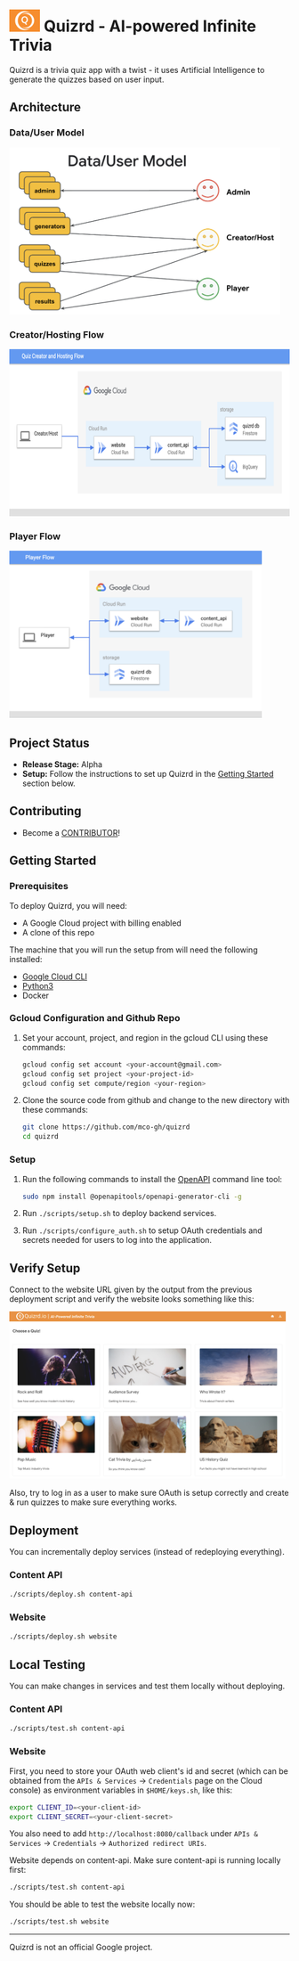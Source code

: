 # <img src="website/static/logo.png" height="40"> Quizrd - AI-powered Infinite Trivia

Quizrd is a trivia quiz app with a twist - it uses Artificial Intelligence to generate the quizzes based on user input.


## Architecture

### Data/User Model
<img src="website/static/datauser.png" height="300">

### Creator/Hosting Flow
<img src="website/static/creator.png" height="300">

### Player Flow
<img src="website/static/player.png" height="300">

## Project Status

* **Release Stage:** Alpha
* **Setup:** Follow the instructions to set up Quizrd in the [Getting Started](#getting-started) section below.

## Contributing

* Become a [CONTRIBUTOR](./CONTRIBUTING.md)!

## Getting Started

### Prerequisites

To deploy Quizrd, you will need:
<!-- * 3 Google Cloud projects (ops, stage, prod) with billing enabled on each) -->
* A Google Cloud project with billing enabled
* A clone of this repo

The machine that you will run the setup from will need the following installed:
<!-- * [Terraform](https://learn.hashicorp.com/tutorials/terraform/install-cli) -->
* [Google Cloud CLI](https://cloud.google.com/sdk/docs/install)
* [Python3](https://www.python.org/downloads)
* Docker

### Gcloud Configuration and Github Repo

1. Set your account, project, and region in the gcloud CLI using these commands:

    ```bash
    gcloud config set account <your-account@gmail.com>
    gcloud config set project <your-project-id>
    gcloud config set compute/region <your-region>
    ```

1. Clone the source code from github and change to the new directory with these commands:

    ```bash
    git clone https://github.com/mco-gh/quizrd
    cd quizrd
    ```

### Setup

1. Run the following commands to install the [OpenAPI](https://www.openapis.org) command line tool:

    ```bash
    sudo npm install @openapitools/openapi-generator-cli -g
    ```

1. Run `./scripts/setup.sh` to deploy backend services.

1. Run `./scripts/configure_auth.sh` to setup OAuth credentials and secrets
   needed for users to log into the application.

## Verify Setup

Connect to the website URL given by the output from the previous deployment script and
verify the website looks something like this:

<img src="website/static/website.png" height="300">

Also, try to log in as a user to make sure OAuth is setup correctly and create &
run quizzes to make sure everything works.

## Deployment

You can incrementally deploy services (instead of redeploying everything).

### Content API

```bash
./scripts/deploy.sh content-api
```

### Website

```bash
./scripts/deploy.sh website
```

## Local Testing

You can make changes in services and test them locally without deploying.

### Content API

```bash
./scripts/test.sh content-api
```

### Website

First, you need to store your OAuth web client's id and secret (which
can be obtained from the `APIs & Services` -> `Credentials` page on the Cloud
console) as environment variables in `$HOME/keys.sh`, like this:

```bash
export CLIENT_ID=<your-client-id>
export CLIENT_SECRET=<your-client-secret>
```

You also need to add `http://localhost:8080/callback` under `APIs & Services` ->
`Credentials` -> `Authorized redirect URIs`.

Website depends on content-api. Make sure content-api is running locally first:

```bash
./scripts/test.sh content-api
```

You should be able to test the website locally now:

```bash
./scripts/test.sh website
```

---

Quizrd is not an official Google project.
